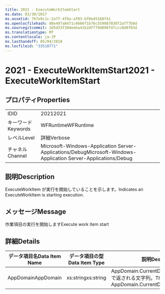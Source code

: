 ```yaml
---
title: 2021 - ExecuteWorkItemStart
ms.date: 03/30/2017
ms.assetid: 767e9c1c-2a7f-4f6a-af03-bf0e45168f41
ms.openlocfilehash: 88e497a8471c4666f1b76c55908703072aff7b0d
ms.sourcegitcommit: 3d5d33f384eeba41b2dff79d096f47ccc8d8f03d
ms.translationtype: MT
ms.contentlocale: ja-JP
ms.lasthandoff: 05/04/2018
ms.locfileid: "33510771"
---
```

# <a name="2021---executeworkitemstart"></a><span data-ttu-id="eed72-102">2021 - ExecuteWorkItemStart</span><span class="sxs-lookup"><span data-stu-id="eed72-102">2021 - ExecuteWorkItemStart</span></span>
## <a name="properties"></a><span data-ttu-id="eed72-103">プロパティ</span><span class="sxs-lookup"><span data-stu-id="eed72-103">Properties</span></span>  
  
|||  
|-|-|  
|<span data-ttu-id="eed72-104">ID</span><span class="sxs-lookup"><span data-stu-id="eed72-104">ID</span></span>|<span data-ttu-id="eed72-105">2021</span><span class="sxs-lookup"><span data-stu-id="eed72-105">2021</span></span>|  
|<span data-ttu-id="eed72-106">キーワード</span><span class="sxs-lookup"><span data-stu-id="eed72-106">Keywords</span></span>|<span data-ttu-id="eed72-107">WFRuntime</span><span class="sxs-lookup"><span data-stu-id="eed72-107">WFRuntime</span></span>|  
|<span data-ttu-id="eed72-108">レベル</span><span class="sxs-lookup"><span data-stu-id="eed72-108">Level</span></span>|<span data-ttu-id="eed72-109">詳細</span><span class="sxs-lookup"><span data-stu-id="eed72-109">Verbose</span></span>|  
|<span data-ttu-id="eed72-110">チャネル</span><span class="sxs-lookup"><span data-stu-id="eed72-110">Channel</span></span>|<span data-ttu-id="eed72-111">Microsoft-Windows-Application Server-Applications/Debug</span><span class="sxs-lookup"><span data-stu-id="eed72-111">Microsoft-Windows-Application Server-Applications/Debug</span></span>|  
  
## <a name="description"></a><span data-ttu-id="eed72-112">説明</span><span class="sxs-lookup"><span data-stu-id="eed72-112">Description</span></span>  
 <span data-ttu-id="eed72-113">ExecuteWorkItem が実行を開始していることを示します。</span><span class="sxs-lookup"><span data-stu-id="eed72-113">Indicates an ExecuteWorkItem is starting execution.</span></span>  
  
## <a name="message"></a><span data-ttu-id="eed72-114">メッセージ</span><span class="sxs-lookup"><span data-stu-id="eed72-114">Message</span></span>  
 <span data-ttu-id="eed72-115">作業項目の実行を開始します</span><span class="sxs-lookup"><span data-stu-id="eed72-115">Execute work item start</span></span>  
  
## <a name="details"></a><span data-ttu-id="eed72-116">詳細</span><span class="sxs-lookup"><span data-stu-id="eed72-116">Details</span></span>  
  
|<span data-ttu-id="eed72-117">データ項目名</span><span class="sxs-lookup"><span data-stu-id="eed72-117">Data Item Name</span></span>|<span data-ttu-id="eed72-118">データ項目の型</span><span class="sxs-lookup"><span data-stu-id="eed72-118">Data Item Type</span></span>|<span data-ttu-id="eed72-119">説明</span><span class="sxs-lookup"><span data-stu-id="eed72-119">Description</span></span>|  
|--------------------|--------------------|-----------------|  
|<span data-ttu-id="eed72-120">AppDomain</span><span class="sxs-lookup"><span data-stu-id="eed72-120">AppDomain</span></span>|<span data-ttu-id="eed72-121">xs:string</span><span class="sxs-lookup"><span data-stu-id="eed72-121">xs:string</span></span>|<span data-ttu-id="eed72-122">AppDomain.CurrentDomain.FriendlyName で返される文字列。</span><span class="sxs-lookup"><span data-stu-id="eed72-122">The string returned by AppDomain.CurrentDomain.FriendlyName.</span></span>|
